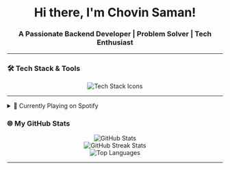 <h1 align="center">Hi there, I'm Chovin Saman! </h1>
<h3 align="center">A Passionate Backend Developer | Problem Solver | Tech Enthusiast</h3>

---




### 🛠️ **Tech Stack & Tools**
<p align="center">
  <img src="https://skillicons.dev/icons?i=java,spring,docker,kubernetes,linux,python,go,fastapi,flutter,mysql,postgres,git,js,react" alt="Tech Stack Icons" />
</p>

---
<details>
<summary>🎵 Currently Playing on Spotify</summary>

[![spotify-github-profile](https://spotify-github-profile.kittinanx.com/api/view?uid=31n4ktcs5rvzao7z4w6bmmgj6lx4&cover_image=true&theme=natemoo-re&show_offline=false&background_color=121212&interchange=false&bar_color_cover=false)](https://github.com/kittinan/spotify-github-profile)

</details>




### 🌐 **My GitHub Stats**
<p align="center">
  <img src="https://github-readme-stats.vercel.app/api?username=Ch0vin&show_icons=true&theme=radical&count_private=true&hide_border=true" alt="GitHub Stats" />
  <br />
  <img src="https://github-readme-streak-stats.herokuapp.com/?user=Ch0vin&theme=radical&hide_border=true" alt="GitHub Streak Stats" />
  <br />
  <img src="https://github-readme-stats.vercel.app/api/top-langs/?username=Ch0vin&layout=compact&theme=radical&hide_border=true" alt="Top Languages" />
</p>

---
